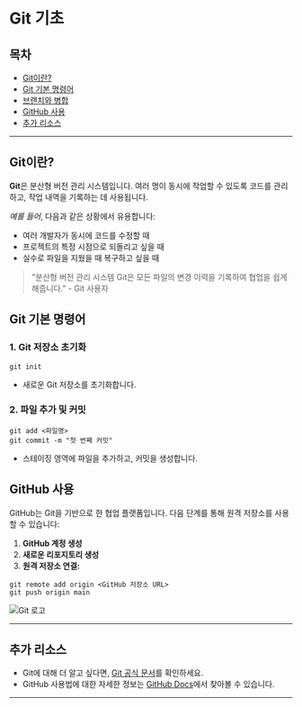 # Git 기초

## 목차

- [Git이란?](https://github.com/hyunpjh/MiniHomepage/blob/main/GitBasicPractice.md#git이란)
- [Git 기본 명령어](https://github.com/hyunpjh/MiniHomepage/blob/main/GitBasicPractice.md#git-기본-명령어)
- [브랜치와 병합](https://github.com/hyunpjh/MiniHomepage/blob/main/GitBasicPractice.md#브랜치와-병합)
- [GitHub 사용](https://github.com/hyunpjh/MiniHomepage/blob/main/GitBasicPractice.md#Github-사용)
- [추가 리소스](https://github.com/hyunpjh/MiniHomepage/blob/main/GitBasicPractice.md#추가-리소스)

___

## Git이란?

**Git**은 분산형 버전 관리 시스템입니다. 여러 명이 동시에 작업할 수 있도록 코드를 관리하고, 작업 내역을 기록하는 데 사용됩니다.

*예를 들어*, 다음과 같은 상황에서 유용합니다:

- 여러 개발자가 동시에 코드를 수정할 때
- 프로젝트의 특정 시점으로 되돌리고 싶을 때
- 실수로 파일을 지웠을 때 복구하고 싶을 때

> "분산형 버전 관리 시스템 Git은 모든 파일의 변경 이력을 기록하여 협업을 쉽게 해줍니다." - Git 사용자

## Git 기본 명령어

### 1. Git 저장소 초기화

```
git init
```

- 새로운 Git 저장소를 초기화합니다.

### 2. 파일 추가 및 커밋

```
git add <파일명>
git commit -m "첫 번째 커밋"
```

- 스테이징 영역에 파일을 추가하고, 커밋을 생성합니다.

## GitHub 사용

GitHub는 Git을 기반으로 한 협업 플랫폼입니다. 다음 단계를 통해 원격 저장소를 사용할 수 있습니다:

1. **GitHub 계정 생성**
2. **새로운 리포지토리 생성**
3. **원격 저장소 연결:**
```
git remote add origin <GitHub 저장소 URL>
git push origin main
```
![Git 로고](https://git-scm.com/images/logos/downloads/Git-Logo-2Color.png)

---

## 추가 리소스

- Git에 대해 더 알고 싶다면, [Git 공식 문서](https://git-scm.com/doc)를 확인하세요.
- GitHub 사용법에 대한 자세한 정보는 [GitHub Docs](https://docs.github.com/en)에서 찾아볼 수 있습니다.

---
